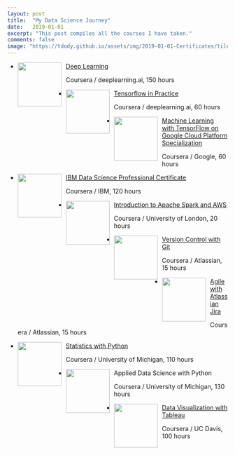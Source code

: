 ```yaml
---
layout: post
title:  "My Data Science Journey"
date:   2019-01-01
excerpt: "This post compiles all the courses I have taken."
comments: false
image: "https://tdody.github.io/assets/img/2019-01-01-Certificates/tile.jpeg"
---
```

<div class="post-list">
    <ul>
        <li  class="wow fadeInLeft" data-wow-duration="1.5s" style="visibility: visible; animation-duration: 1.5s; animation-name: fadeInLeft;">
            <img src="https://tdody.github.io/assets/img/2019-01-01-Certificates/DeepLearning.jpeg" style="float:left;width:100px;height:100px;padding-right:10px">
            <a class="zoombtn" href="https://www.coursera.org/account/accomplishments/specialization/certificate/FFLENBEMCWRJ" target="_blank">Deep Learning</a>
            <p>Coursera / deeplearning.ai, 150 hours</p>
        </li>
    </ul>
    <ul>
        <li  class="wow fadeInLeft" data-wow-duration="1.5s" style="visibility: visible; animation-duration: 1.5s; animation-name: fadeInLeft;">
            <img src="https://tdody.github.io/assets/img/2019-01-01-Certificates/TensorFlowInPractice.jpeg" style="float:left;width:100px;height:100px;padding-right:10px">
            <a class="zoombtn" href="https://www.coursera.org/account/accomplishments/specialization/certificate/GPGWT4UE4M9P" target="_blank">Tensorflow in Practice</a>
            <p>Coursera / deeplearning.ai, 60 hours</p>
        </li>
    </ul>
    <ul>
        <li  class="wow fadeInLeft" data-wow-duration="1.5s" style="visibility: visible; animation-duration: 1.5s; animation-name: fadeInLeft;">
            <img src="https://tdody.github.io/assets/img/2019-01-01-Certificates/MachineLearningGoogle.jpeg" style="float:left;width:100px;height:100px;padding-right:10px">
            <a class="zoombtn" href="https://www.coursera.org/account/accomplishments/specialization/certificate/GPGWT4UE4M9P" target="_blank">Machine Learning with TensorFlow on Google Cloud Platform Specialization</a>
            <p>Coursera / Google, 60 hours</p>
        </li>
    </ul>
    <ul>
        <li  class="wow fadeInLeft" data-wow-duration="1.5s" style="visibility: visible; animation-duration: 1.5s; animation-name: fadeInLeft;">
            <img src="https://tdody.github.io/assets/img/2019-01-01-Certificates/IBM.jpeg" style="float:left;width:100px;height:100px;padding-right:10px">
            <a class="zoombtn" href="https://www.coursera.org/account/accomplishments/specialization/certificate/Z974VXH4QY7C" target="_blank">IBM Data Science Professional Certificate</a>
            <p>Coursera / IBM, 120 hours</p>
        </li>
    </ul>
    <ul>
        <li  class="wow fadeInLeft" data-wow-duration="1.5s" style="visibility: visible; animation-duration: 1.5s; animation-name: fadeInLeft;">
            <img src="https://tdody.github.io/assets/img/2019-01-01-Certificates/Apache.jpg" style="float:left;width:100px;height:100px;padding-right:10px">
            <a class="zoombtn" href="https://www.coursera.org/account/accomplishments/certificate/YGQFPDXH74DV" target="_blank">Introduction to Apache Spark and AWS</a>
            <p>Coursera / University of London, 20 hours</p>
        </li>
    </ul>
    <ul>
        <li  class="wow fadeInLeft" data-wow-duration="1.5s" style="visibility: visible; animation-duration: 1.5s; animation-name: fadeInLeft;">
            <img src="https://tdody.github.io/assets/img/2019-01-01-Certificates/Git.jpg" style="float:left;width:100px;height:100px;padding-right:10px">
            <a class="zoombtn" href="https://www.coursera.org/account/accomplishments/certificate/WTYUTBD4D2R7" target="_blank">Version Control with Git</a>
            <p>Coursera / Atlassian, 15 hours</p>
        </li>
    </ul>
    <ul>
        <li  class="wow fadeInLeft" data-wow-duration="1.5s" style="visibility: visible; animation-duration: 1.5s; animation-name: fadeInLeft;">
            <img src="https://tdody.github.io/assets/img/2019-01-01-Certificates/Agile.jpeg" style="float:left;width:100px;height:100px;padding-right:10px">
            <a class="zoombtn" href="https://www.coursera.org/account/accomplishments/certificate/U6J2JY5UGYNB" target="_blank">Agile with Atlassian Jira</a>
            <p>Coursera / Atlassian, 15 hours</p>
        </li>
    </ul>
    <ul>
        <li  class="wow fadeInLeft" data-wow-duration="1.5s" style="visibility: visible; animation-duration: 1.5s; animation-name: fadeInLeft;">
            <img src="https://tdody.github.io/assets/img/2019-01-01-Certificates/StatisticsWithPython.jpg" style="float:left;width:100px;height:100px;padding-right:10px">
            <a class="zoombtn" href="https://www.coursera.org/account/accomplishments/specialization/certificate/3NE3M5ESW945" target="_blank">Statistics with Python</a>
            <p>Coursera / University of Michigan, 110 hours</p>
        </li>
    </ul>
    <ul>
        <li  class="wow fadeInLeft" data-wow-duration="1.5s" style="visibility: visible; animation-duration: 1.5s; animation-name: fadeInLeft;">
            <img src="https://tdody.github.io/assets/img/2019-01-01-Certificates/AppliedDS.jpeg" style="float:left;width:100px;height:100px;padding-right:10px">
            <a class="https://www.coursera.org/account/accomplishments/specialization/certificate/5NAAUWDJH6GY" target="_blank">Applied Data Science with Python</a>
            <p>Coursera / University of Michigan, 130 hours</p>
        </li>
    </ul>
    <ul>
        <li  class="wow fadeInLeft" data-wow-duration="1.5s" style="visibility: visible; animation-duration: 1.5s; animation-name: fadeInLeft;">
            <img src="https://tdody.github.io/assets/img/2019-01-01-Certificates/Tebleau.jpg" style="float:left;width:100px;height:100px;padding-right:10px">
            <a class="zoombtn" href="https://www.coursera.org/account/accomplishments/specialization/certificate/ZDVM8U2VBWZH" target="_blank">Data Visualization with Tableau</a>
            <p>Coursera / UC Davis, 100 hours</p>
        </li>
    </ul>
</div>
